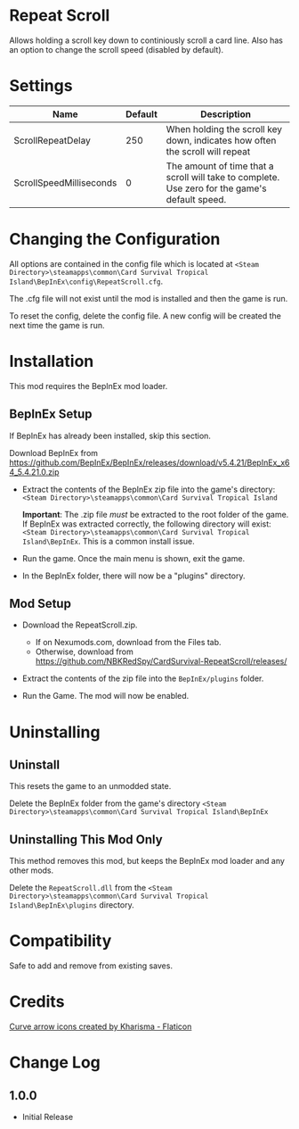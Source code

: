 # Repeat Scroll
Allows holding a scroll key down to continiously scroll a card line.
Also has an option to change the scroll speed (disabled by default).

# Settings
|Name|Default|Description|
|--|--|--|
|ScrollRepeatDelay|250|When holding the scroll key down, indicates how often the scroll will repeat|
|ScrollSpeedMilliseconds|0|The amount of time that a scroll will take to complete.  Use zero for the game's default speed.|

# Changing the Configuration
All options are contained in the config file which is located at ```<Steam Directory>\steamapps\common\Card Survival Tropical Island\BepInEx\config\RepeatScroll.cfg```.

The .cfg file will not exist until the mod is installed and then the game is run.

To reset the config, delete the config file.  A new config will be created the next time the game is run.

# Installation 
This mod requires the BepInEx mod loader.

## BepInEx Setup
If BepInEx has already been installed, skip this section.

Download BepInEx from https://github.com/BepInEx/BepInEx/releases/download/v5.4.21/BepInEx_x64_5.4.21.0.zip

* Extract the contents of the BepInEx zip file into the game's directory:
```<Steam Directory>\steamapps\common\Card Survival Tropical Island```

    __Important__:  The .zip file *must* be extracted to the root folder of the game.  If BepInEx was extracted correctly, the following directory will exist: ```<Steam Directory>\steamapps\common\Card Survival Tropical Island\BepInEx```.  This is a common install issue.

* Run the game.  Once the main menu is shown, exit the game.
    
* In the BepInEx folder, there will now be a "plugins" directory.

## Mod Setup
* Download the RepeatScroll.zip.  
    * If on Nexumods.com, download from the Files tab.
    * Otherwise, download from https://github.com/NBKRedSpy/CardSurvival-RepeatScroll/releases/

* Extract the contents of the zip file into the ```BepInEx/plugins``` folder.

* Run the Game.  The mod will now be enabled.

# Uninstalling

## Uninstall
This resets the game to an unmodded state.

Delete the BepInEx folder from the game's directory
```<Steam Directory>\steamapps\common\Card Survival Tropical Island\BepInEx```

## Uninstalling This Mod Only

This method removes this mod, but keeps the BepInEx mod loader and any other mods.

Delete the ```RepeatScroll.dll``` from the ```<Steam Directory>\steamapps\common\Card Survival Tropical Island\BepInEx\plugins``` directory.

# Compatibility
Safe to add and remove from existing saves.

# Credits

<a href="https://www.flaticon.com/free-icons/curve-arrow" title="curve arrow icons">Curve arrow icons created by Kharisma - Flaticon</a>

# Change Log 
## 1.0.0  
* Initial Release

